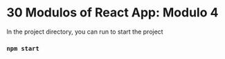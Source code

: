 # 30 Modulos of React App: Modulo 4

In the project directory, you can run to start the project

### `npm start`
